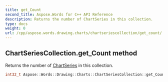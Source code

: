 ```yaml
---
title: get_Count
second_title: Aspose.Words for C++ API Reference
description: Returns the number of ChartSeries in this collection. 
type: docs
weight: 0
url: /cpp/aspose.words.drawing.charts/chartseriescollection/get_count/
---
```

## ChartSeriesCollection.get_Count method


Returns the number of [ChartSeries](../chartseries/) in this collection.

```cpp
int32_t Aspose::Words::Drawing::Charts::ChartSeriesCollection::get_Count()
```

